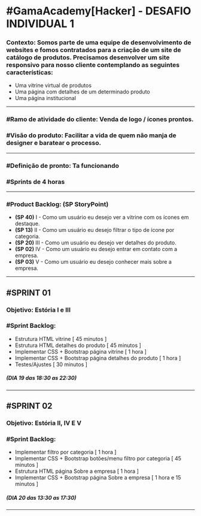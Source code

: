 # #GamaAcademy[Hacker] - DESAFIO INDIVIDUAL 1

### Contexto: Somos parte de uma equipe de desenvolvimento de websites e fomos contratados para a criação de um site de catálogo de produtos. Precisamos desenvolver um site responsivo para nosso cliente contemplando as seguintes características:
- Uma vitrine virtual de produtos
- Uma página com detalhes de um determinado produto
- Uma página institucional
---
### #Ramo de atividade do cliente: Venda de logo / ícones prontos.
### #Visão do produto: Facilitar a vida de quem não manja de designer e baratear o processo.
---
### #Definição de pronto: Ta funcionando
### #Sprints de 4 horas
---
### #Product Backlog: (SP StoryPoint)
 - **(SP 40)** I - Como um usuário eu desejo ver a vitrine com os ícones em destaque.
 - **(SP 13)** II - Como um usuário eu desejo filtrar o tipo de ícone por categoria.
 - **(SP 20)** III - Como um usuário eu desejo ver detalhes do produto.
 - **(SP 02)** IV - Como um usuário eu desejo entrar em contato com a empresa.
 - **(SP 03)** V - Como um usuário eu desejo conhecer mais sobre a empresa.
---
## #SPRINT 01 
### Objetivo: Estória I e III
### #Sprint Backlog:
- Estrutura HTML vitrine [ 45 minutos ]
- Estrutura HTML detalhes do produto [ 45 minutos ]
- Implementar CSS + Bootstrap página vitrine [ 1 hora ]
- Implementar CSS + Bootstrap página detalhes do produto [ 1 hora ]
- Testes/Ajustes [ 30 minutos ]
 ##### (DIA 19 das 18:30 as 22:30)
---
## #SPRINT 02
### Objetivo: Estória II, IV E V
### #Sprint Backlog:
- Implementar filtro por categoria [ 1 hora ]
- Implementar CSS + Bootstrap botões/menu filtro por categoria [ 45 minutos ]
- Estrutura HTML página Sobre a empresa [ 1 hora ]
- Implementar CSS + Bootstrap página Sobre a empresa [ 1 hora e 15 minutos ]
 ##### (DIA 20 das 13:30 as 17:30)
---
